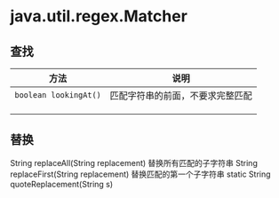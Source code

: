 # java.util.regex.Matcher


## 查找

|方法|说明|
|---|---|
|`boolean lookingAt()`|匹配字符串的前面，不要求完整匹配|
|                       |                                  |
|                       |                                  |
|                       |                                  |

## 替换


String replaceAll(String replacement)	替换所有匹配的子字符串
String replaceFirst(String replacement)	替换匹配的第一个子字符串
static String quoteReplacement(String s)	
